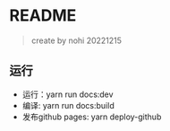 # README
> create by nohi 20221215

## 运行
* 运行：yarn run docs:dev
* 编译: yarn run docs:build
* 发布github pages: yarn deploy-github